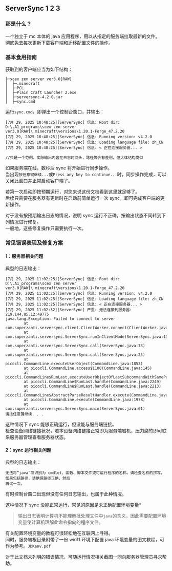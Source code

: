 ## ServerSync 1 2 3

### 那是什么？

一个独立于 mc 本体的 java 应用程序，用以从指定的服务端拉取最新的文件。  
彻底免去每次更新下载客户端和迁移配置文件的操作。  

### 基本食用指南

获取到的客户端应当为如下结构：  
```
├─scex zen server ver3.0[RAW]
│  ├─.minecraft
│  ├─PCL
│  ├─Plain Craft Launcher 2.exe
│  ├─serversync-4.2.0.jar
│  ├─sync.cmd
```

运行`sync.cmd`，即弹出一个控制台窗口，并输出：  
```
[7月 29, 2025 10:48:25][ServerSync] 信息: Root dir: D:\.A1_programs\scex zen server ver3.0[RAW]\.minecraft\versions\1.20.1-Forge_47.2.20
[7月 29, 2025 10:48:25][ServerSync] 信息: Running version: v4.2.0
[7月 29, 2025 10:48:25][ServerSync] 信息: Loading language file: zh_CN
[7月 29, 2025 10:48:25][ServerSync] 信息: < 正在连接服务器... >

//只是一个范例，实际输出内容在日志时间头，路径等会有差别，但大体结构类似
```

如果服务端在线，数秒后 sync 将开始进行同步操作。  
当出现`按任意键继续...`或`Press any key to continue...`时，同步操作完成，可以关闭此窗口并正常启动客户端了。  

若第一次启动即按预期运行，对您来说这份文档看到这里就足够了。  
后续只需要在服务器有更新时在启动前简单运行一次 sync，即可完成客户端的更新操作。  

对于没有按预期输出日志的情况，说明 sync 运行不正确。按输出状态不同转到下列情况进行修复。   
一般地，这些修复操作只需要执行一次。  

### 常见错误表现及修复方案

#### 1：服务器相关问题

典型的日志输出：  
```
[7月 29, 2025 11:02:25][ServerSync] 信息: Root dir: D:\.A1_programs\scex zen server ver3.0[RAW]\.minecraft\versions\1.20.1-Forge_47.2.20
[7月 29, 2025 11:02:25][ServerSync] 信息: Running version: v4.2.0
[7月 29, 2025 11:02:25][ServerSync] 信息: Loading language file: zh_CN
[7月 29, 2025 11:02:25][ServerSync] 信息: < 正在连接服务器... >
[7月 29, 2025 11:02:32][ServerSync] 严重: 无法连接到服务器: 219.144.85.12:49775
java.lang.Exception: Failed to connect to server
        at com.superzanti.serversync.client.ClientWorker.connect(ClientWorker.java:66)
        at com.superzanti.serversync.ServerSync.runInClientMode(ServerSync.java:138)
        at com.superzanti.serversync.ServerSync.call(ServerSync.java:73)
        at com.superzanti.serversync.ServerSync.call(ServerSync.java:25)
        at picocli.CommandLine.executeUserObject(CommandLine.java:1853)
        at picocli.CommandLine.access$1100(CommandLine.java:145)
        at picocli.CommandLine$RunLast.executeUserObjectOfLastSubcommandWithSameParent(CommandLine.java:2255)
        at picocli.CommandLine$RunLast.handle(CommandLine.java:2249)
        at picocli.CommandLine$RunLast.handle(CommandLine.java:2213)
        at picocli.CommandLine$AbstractParseResultHandler.execute(CommandLine.java:2080)
        at picocli.CommandLine.execute(CommandLine.java:1978)
        at com.superzanti.serversync.ServerSync.main(ServerSync.java:61)
请按任意键继续. . .
```

这种情况下 sync 能够正确运行，但没能与服务端链接。  
检查设备网络链接状况，若本设备网络链接正常即为服务端宕机，~~压力腐竹即可~~联系服务器管理查看服务器状态。

#### 2：sync 运行相关问题

典型的日志输出：  
```
无法将“java”项识别为 cmdlet、函数、脚本文件或可运行程序的名称。请检查名称的拼写，如果包括路径，请确保路径正确，然后
再试一次。
```

有时控制台窗口出现但没有任何日志输出，也属于此种情况。  

这种情况下 sync 没能正常运行，常见的原因是未正确配置环境变量*  
> 输出日志表明计算机不能理解批处理文件中`java`的含义，因此需要配置环境变量使计算机理解此命令指向的程序文件。  

有关配置环境变量的教程可很轻松地在互联网上寻得。  
同时，服务端根目录附带了一份 win11 环境下配置 java 环境变量的图文教程，可作为参考。`JDKenv.pdf`  

对于此文档未列明的错误情况，可随运行情况相关截图一同向服务器管理员寻求帮助。






